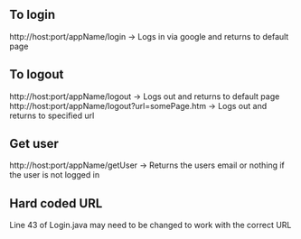 To login
--------
http://host:port/appName/login -> Logs in via google and returns to default page

To logout
---------
http://host:port/appName/logout -> Logs out and returns to default page
http://host:port/appName/logout?url=somePage.htm -> Logs out and returns to specified url

Get user
--------
http://host:port/appName/getUser -> Returns the users email or nothing if the user is not logged in

Hard coded URL
--------------
Line 43 of Login.java may need to be changed to work with the correct URL
